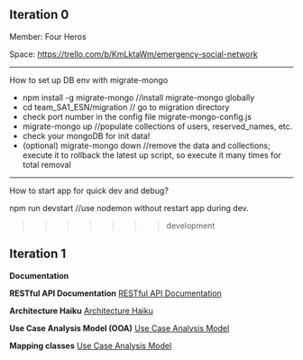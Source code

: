 
Iteration 0
------------------
Member: Four Heros

Space: https://trello.com/b/KmLktaWm/emergency-social-network

------------------
How to set up DB env with migrate-mongo
- npm install -g migrate-mongo //install migrate-mongo globally
- cd team_SA1_ESN/migration // go to migration directory
- check port number in the config file migrate-mongo-config.js
- migrate-mongo up     //populate collections of users, reserved_names, etc.
- check your mongoDB for init data!
- (optional) migrate-mongo down   //remove the data and collections; execute it to rollback the latest up script, so execute it many times for total removal

------------------
How to start app for quick dev and debug?

npm run devstart   //use nodemon without restart app during dev.
>>>>>>> development


Iteration 1
------------------
**Documentation** 

**RESTful API Documentation**
[RESTful API Documentation](http://google.com)

**Architecture Haiku**
[Architecture Haiku](https://docs.google.com/document/d/1kW7WspNtR8PcprGhZ-GayGlFRFut4ONFt6KqzD6EFNs/edit#)


**Use Case Analysis Model (OOA)**
[Use Case Analysis Model](https://cacoo.com/diagrams/HDRJVsgsFVwhi0Kx/0FB02)

**Mapping classes**
[Use Case Analysis Model](https://docs.google.com/spreadsheets/d/1b9aGNw_K7sWPfep2Gq2bhUFPBNmvl179bw3jbGZpxTI/edit?ts=5e3f600d#gid=0
)
